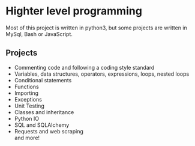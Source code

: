 # Highter level programming 

Most of this project is written in python3, but some projects are written in MySql, Bash or JavaScript.  

## Projects  

- Commenting code and following a coding style standard
- Variables, data structures, operators, expressions, loops, nested loops
- Conditional statements
- Functions
- Importing
- Exceptions
- Unit Testing
- Classes and inheritance
- Python IO
- SQL and SQLAlchemy
- Requests and web scraping  
and more!

